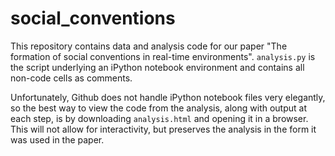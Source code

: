 social_conventions
==================

This repository contains data and analysis code for our paper "The formation of social conventions in real-time environments". `analysis.py` is the script underlying an iPython notebook environment and contains all non-code cells as comments. 

Unfortunately, Github does not handle iPython notebook files very elegantly, so the best way to view the code from the analysis, along with output at each step, is by downloading `analysis.html` and opening it in a browser. This will not allow for interactivity, but preserves the analysis in the form it was used in the paper.
